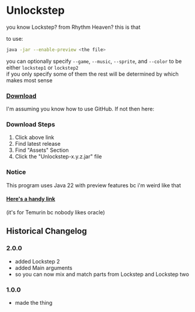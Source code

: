 # Unlockstep

you know Lockstep? from Rhythm Heaven? this is that

to use: 
```sh
java -jar --enable-preview <the file>
```
you can optionally specify `--game`, `--music`, `--sprite`, and `--color` to be either `lockstep1` or `lockstep2`  
if you only specify some of them the rest will be determined by which makes most sense

### [Download](https://github.com/Canary-Prism/Unlockstep/releases/)

I'm assuming you know how to use GitHub. If not then here:

### Download Steps

1. Click above link
2. Find latest release
3. Find "Assets" Section
4. Click the "Unlockstep-x.y.z.jar" file

### Notice

This program uses Java 22 with preview features bc i'm weird like that

#### [Here's a handy link](https://adoptium.net/temurin/releases/?version=22)

(it's for Temurin bc nobody likes oracle)


## Historical Changelog

### 2.0.0
- added Lockstep 2
- added Main arguments 
 - so you can now mix and match parts from Lockstep and Lockstep two

### 1.0.0
- made the thing